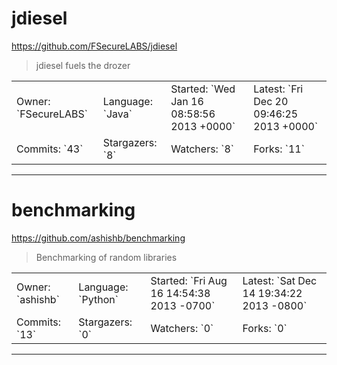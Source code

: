 # jdiesel

https://github.com/FSecureLABS/jdiesel
<blockquote>
jdiesel fuels the drozer
</blockquote>

<table>
<tr><td>Owner: `FSecureLABS`</td>
    <td>Language: `Java`</td>
    <td>Started: `Wed Jan 16 08:58:56 2013 +0000`</td>
    <td>Latest: `Fri Dec 20 09:46:25 2013 +0000`</td></tr>
<tr><td>Commits: `43`</td>
    <td>Stargazers: `8`</td>
    <td>Watchers: `8`</td>
    <td>Forks: `11`</td></tr>
</table>

---

# benchmarking

https://github.com/ashishb/benchmarking
<blockquote>
Benchmarking of random libraries
</blockquote>

<table>
<tr><td>Owner: `ashishb`</td>
    <td>Language: `Python`</td>
    <td>Started: `Fri Aug 16 14:54:38 2013 -0700`</td>
    <td>Latest: `Sat Dec 14 19:34:22 2013 -0800`</td></tr>
<tr><td>Commits: `13`</td>
    <td>Stargazers: `0`</td>
    <td>Watchers: `0`</td>
    <td>Forks: `0`</td></tr>
</table>

---

